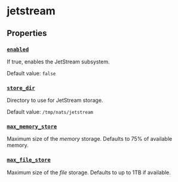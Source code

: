 # jetstream

## Properties

### [`enabled`](enabled/README.md)

If true, enables the JetStream subsystem.

Default value: `false`

### [`store_dir`](store_dir/README.md)

Directory to use for JetStream storage.

Default value: `/tmp/nats/jetstream`

### [`max_memory_store`](max_memory_store/README.md)

Maximum size of the *memory* storage.
Defaults to 75% of available memory.

### [`max_file_store`](max_file_store/README.md)

Maximum size of the *file* storage.
Defaults to up to 1TB if available.

